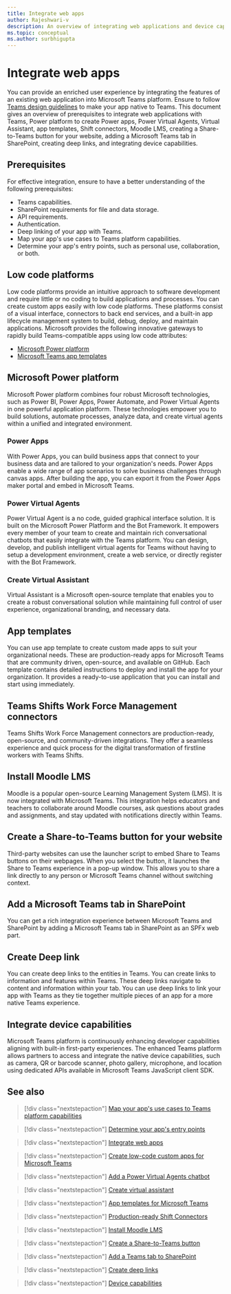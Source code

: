 ```yaml
---
title: Integrate web apps
author: Rajeshwari-v
description: An overview of integrating web applications and device capabilities with Microsoft Teams app.
ms.topic: conceptual
ms.author: surbhigupta
---
```


# Integrate web apps

You can provide an enriched user experience by integrating the features of an existing web application into Microsoft Teams platform. Ensure to follow [Teams design guidelines](~/concepts/design/understand-use-cases.md) to make your app native to Teams.
This document gives an overview of prerequisites to integrate web applications with Teams, Power platform to create Power apps, Power Virtual Agents, Virtual Assistant, app templates, Shift connectors, Moodle LMS, creating a Share-to-Teams button for your website, adding a Microsoft Teams tab in SharePoint, creating deep links, and integrating device capabilities.

## Prerequisites   

For effective integration, ensure to have a better understanding of the following prerequisites:
* Teams capabilities. 
* SharePoint requirements for file and data storage.
* API requirements.
* Authentication.
* Deep linking of your app with Teams.
* Map your app's use cases to Teams platform capabilities.
* Determine your app's entry points, such as personal use, collaboration, or both.

## Low code platforms

Low code platforms provide an intuitive approach to software development and require little or no coding to build applications and processes. You can create custom apps easily with low code platforms. These platforms consist of a visual interface, connectors to back end services, and a built-in app lifecycle management system to build, debug, deploy, and maintain applications. Microsoft provides the following innovative gateways to rapidly build Teams-compatible apps using low code attributes:
* [Microsoft Power platform](~/samples/teams-low-code-solutions#teams-and-microsoft-power-platform.md)
* [Microsoft Teams app templates](~/samples/teams-low-code-solutions#teams-app-templates.md)

## Microsoft Power platform

Microsoft Power platform combines four robust Microsoft technologies, such as Power BI, Power Apps, Power Automate, and Power Virtual Agents in one powerful application platform. These technologies empower you to build solutions, automate processes, analyze data, and create virtual agents within a unified and integrated environment.

### Power Apps

With Power Apps, you can build business apps that connect to your business data and are tailored to your organization's needs. Power Apps enable a wide range of app scenarios to solve business challenges through canvas apps. After building the app, you can export it from the Power Apps maker portal and embed in Microsoft Teams.

### Power Virtual Agents

Power Virtual Agent is a no code, guided graphical interface solution. It is built on the Microsoft Power Platform and the Bot Framework. It empowers every member of your team to create and maintain rich conversational chatbots that easily integrate with the Teams platform. You can design, develop, and publish intelligent virtual agents for Teams without having to setup a development environment, create a web service, or directly register with the Bot Framework.

### Create Virtual Assistant

Virtual Assistant is a Microsoft open-source template that enables you to create a robust conversational solution while maintaining full control of user experience, organizational branding, and necessary data. 

## App templates

You can use app template to create custom made apps to suit your organizational needs. These are production-ready apps for Microsoft Teams that are community driven, open-source, and available on GitHub. Each template contains detailed instructions to deploy and install the app for your organization. It provides a ready-to-use application that you can install and start using immediately. 

## Teams Shifts Work Force Management connectors

Teams Shifts Work Force Management connectors are production-ready, open-source, and community-driven integrations. They offer a seamless experience and quick process for the digital transformation of firstline workers with Teams Shifts.

## Install Moodle LMS

Moodle is a popular open-source Learning Management System (LMS). It is now integrated with Microsoft Teams. This integration helps educators and teachers to collaborate around Moodle courses, ask questions about grades and assignments, and stay updated with notifications directly within Teams.

## Create a Share-to-Teams button for your website

Third-party websites can use the launcher script to embed Share to Teams buttons on their webpages. When you select the button, it launches the Share to Teams experience in a pop-up window. This allows you to share a link directly to any person or Microsoft Teams channel without switching context.

## Add a Microsoft Teams tab in SharePoint

You can get a rich integration experience between Microsoft Teams and SharePoint by adding a Microsoft Teams tab in SharePoint as an SPFx web part. 

## Create Deep link

You can create deep links to the entities in Teams. You can create links to information and features within Teams. These deep links navigate to content and information within your tab. You can use deep links to link your app with Teams as they tie together multiple pieces of an app for a more native Teams experience.

## Integrate device capabilities

Microsoft Teams platform is continuously enhancing developer capabilities aligning with built-in first-party experiences. The enhanced Teams platform allows partners to access and integrate the native device capabilities, such as camera, QR or barcode scanner, photo gallery, microphone, and location using dedicated APIs available in Microsoft Teams JavaScript client SDK. 

## See also

> [!div class="nextstepaction"]
> [Map your app's use cases to Teams platform capabilities](~/concepts/design/map-use-cases.md)

> [!div class="nextstepaction"]
> [Determine your app's entry points](~/concepts/extensibility-points.md)

> [!div class="nextstepaction"]
> [Integrate web apps](~/samples/integrating-web-apps.md)

> [!div class="nextstepaction"]
> [Create low-code custom apps for Microsoft Teams](~/samples/teams-low-code-solutions.md)

> [!div class="nextstepaction"]
> [Add a Power Virtual Agents chatbot](~/bots/how-to/add-power-virtual-agents-bot-to-teams.md)

> [!div class="nextstepaction"]
> [Create virtual assistant](~/samples/virtual-assistant.md)

> [!div class="nextstepaction"]
> [App templates for Microsoft Teams](~/samples/app-templates.md)

> [!div class="nextstepaction"]
> [Production-ready Shift Connectors](~/samples/shifts-wfm-connectors.md)

> [!div class="nextstepaction"]
> [Install Moodle LMS](~/resources/moodleinstructions.md)

> [!div class="nextstepaction"]
> [Create a Share-to-Teams button](~/concepts/build-and-test/share-to-teams.md)

> [!div class="nextstepaction"]
> [Add a Teams tab to SharePoint](~/tabs/how-to/tabs-in-sharepoint.md)

> [!div class="nextstepaction"]
> [Create deep links](~/concepts/build-and-test/deep-links.md)

> [!div class="nextstepaction"]
> [Device capabilities](~/concepts/device-capabilities/device-capabilities-overview.md)